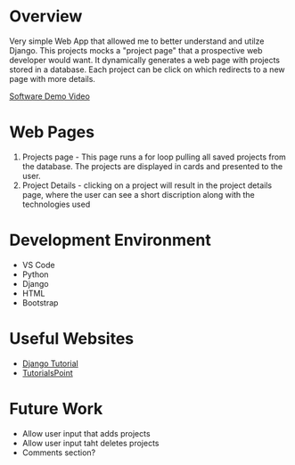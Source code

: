 # Overview
Very simple Web App that allowed me to better understand and utilze Django.  This projects mocks a "project page" that a prospective web developer would want.  It dynamically 
generates a web page with projects stored in a database.  Each project can be click on which redirects to a new page with more details.

[Software Demo Video](https://www.youtube.com/watch?v=yASAKx-YY5U)

# Web Pages

1. Projects page - This page runs a for loop pulling all saved projects from the database.  The projects are displayed in cards and presented to the user.
2. Project Details - clicking on a project will result in the project details page, where the user can see a short discription along with the technologies used

# Development Environment

* VS Code
* Python
* Django
* HTML
* Bootstrap

# Useful Websites

* [Django Tutorial](https://realpython.com/get-started-with-django-1/#why-you-should-learn-django)
* [TutorialsPoint](https://www.tutorialspoint.com/django/index.htm)

# Future Work

* Allow user input that adds projects
* Allow user input taht deletes projects
* Comments section?
